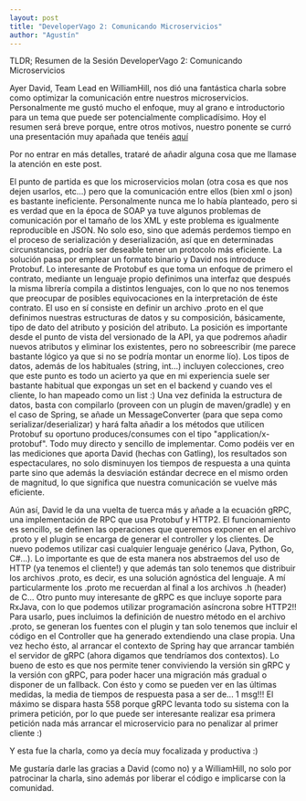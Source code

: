 ```yaml
---
layout: post
title: "DeveloperVago 2: Comunicando Microservicios"
author: "Agustín"
---
```

TLDR; Resumen de la Sesión DeveloperVago 2: Comunicando Microservicios

Ayer David, Team Lead en WilliamHill, nos dió una fantástica charla sobre como optimizar la comunicación entre nuestros 
microservicios.  Personalmente me gustó mucho el enfoque, muy al grano e introductorio para un tema que puede ser 
potencialmente complicadísimo.
Hoy el resumen será breve porque, entre otros motivos, nuestro ponente se curró una presentación muy apañada que tenéis 
[aquí](https://docs.google.com/presentation/d/e/2PACX-1vSq2hp_XhBLtXviT8ZfnQ4ysQAOB4jq7wGKedNOZkwon4aJHoOyf6M_st-R6wIe7b60RWiHl--nsEpd/pub?start=false&loop=false&delayms=3000&slide=id.p)

Por no entrar en más detalles, trataré de añadir alguna cosa que me llamase la atención en este post.

El punto de partida es que los microservicios molan (otra cosa es que nos dejen usarlos, etc...) pero que la 
comunicación entre ellos (bien xml o json) es bastante ineficiente. Personalmente nunca me lo había planteado, pero si 
es verdad que en la época de SOAP ya tuve algunos problemas de comunicación por el tamaño de los XML y este problema es 
igualmente reproducible en JSON. No solo eso, sino que además perdemos tiempo en el proceso de serialización y 
deserialización, así que en determinadas circunstancias, podría ser deseable tener un protocolo más eficiente.
La solución pasa por emplear un formato binario y David nos introduce Protobuf. Lo interesante de Protobuf es que toma 
un enfoque de primero el contrato, mediante un lenguaje propio definimos una interfaz que después la misma librería 
compila a distintos lenguajes, con lo que no nos tenemos que  preocupar de posibles equivocaciones en la interpretación 
de éste contrato.
El uso en sí consiste en definir un archivo .proto en el que definimos nuestras estructuras de datos y su composición, 
básicamente, tipo de dato del atributo y posición del atributo. La posición es importante desde el punto de vista del 
versionado de la API, ya que podremos añadir nuevos atributos y eliminar los existentes, pero no sobreescribir (me 
parece bastante lógico ya que si no se podría montar un enorme lío). Los tipos de datos, además de los habituales 
(string, int...) incluyen colecciones, creo que este punto es todo un acierto ya que en  mi experiencia suele ser 
bastante habitual que expongas un set en el backend y cuando ves el cliente, lo han mapeado como un list :)
Una vez definida la estructura de datos, basta con compilarlo (proveen con un plugin de maven/gradle) y en el caso de 
Spring, se añade un MessageConverter (para que sepa como serializar/deserializar) y hará falta añadir a los métodos que 
utilicen Protobuf su oportuno produces/consumes con el tipo "application/x-protobuf". Todo muy directo y sencillo de 
implementar.
Como podéis ver en las mediciones que aporta David (hechas con Gatling), los resultados son espectaculares, no solo 
disminuyen los tiempos de respuesta a una quinta parte sino que además la desviación estándar decrece en el mismo orden 
de magnitud, lo que significa que nuestra comunicación se vuelve más eficiente.

Aún así, David le da una vuelta de tuerca más y añade a la ecuación gRPC, una implementación de RPC que usa Protobuf y 
HTTP2. El funcionamiento es sencillo, se definen las operaciones que queremos exponer en el archivo .proto y el plugin 
se encarga de generar el controller y los clientes. De nuevo podemos utilizar casi cualquier lenguaje genérico (Java, 
Python, Go, C#...). Lo importante es que de esta manera nos abstraemos del uso de HTTP (ya tenemos el cliente!) y que 
además tan solo tenemos que distribuir los archivos .proto, es decir, es una solución agnóstica del lenguaje. A mí 
particularmente los .proto me recuerdan al final a los archivos .h (header) de C...
Otro punto muy interesante de gRPC es que incluye soporte para RxJava, con lo que podemos utilizar programación 
asíncrona sobre HTTP2!! 
Para usarlo, pues incluimos la definición de nuestro método en el archivo .proto, se generan los fuentes con el plugin 
y tan solo tenemos que incluir el código en el Controller que ha generado extendiendo una clase propia. Una vez hecho 
ésto, al arrancar el contexto de Spring hay que arrancar también el servidor de gRPC (ahora digamos que tendríamos dos 
contextos). Lo bueno de esto es que nos permite tener conviviendo la versión sin gRPC y la versión con gRPC, para poder 
hacer una migración más gradual o disponer de un fallback.
Con ésto y como se pueden ver en las últimas medidas, la media de tiempos de respuesta pasa a ser de... 1 msg!!! El 
máximo se dispara hasta 558 porque gRPC levanta todo su sistema con la primera petición, por lo que puede ser 
interesante realizar esa primera petición nada más arrancar el microservicio para no penalizar al primer cliente :)

Y esta fue la charla, como ya decía muy focalizada y productiva :)

Me gustaría darle las gracias a David (como no) y a WilliamHill, no solo por patrocinar la charla, sino además por 
liberar el código e implicarse con la comunidad.
